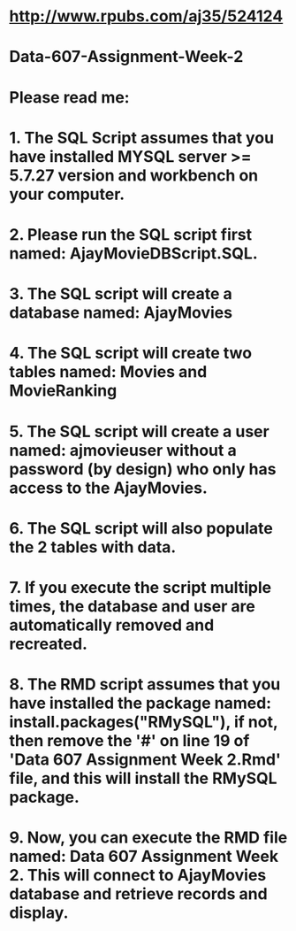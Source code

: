 # http://www.rpubs.com/aj35/524124

# Data-607-Assignment-Week-2
# Please read me:  
# 1.   The SQL Script assumes that you have installed MYSQL server >= 5.7.27 version and workbench on your computer.
# 2.   Please run the SQL script first named: AjayMovieDBScript.SQL.
# 3.   The SQL script will create a database named: AjayMovies
# 4.   The SQL script will create two tables named: Movies and MovieRanking
# 5.   The SQL script will create a user named: ajmovieuser without a password (by design) who only has access to the AjayMovies.
# 6.   The SQL script will also populate the 2 tables with data.
# 7.   If you execute the script multiple times, the database and user are automatically removed and recreated.  
# 8.   The RMD script assumes that you have installed the package named: install.packages("RMySQL"), if not, then remove the '#' on line    19 of 'Data 607 Assignment Week 2.Rmd' file, and this will install the RMySQL package. 
# 9.   Now, you can execute the RMD file named: Data 607 Assignment Week 2.  This will connect to AjayMovies database and retrieve records and display.

